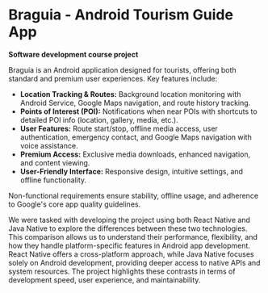 # Braguia - Android Tourism Guide App

**Software development course project**

Braguia is an Android application designed for tourists, offering both standard and premium user experiences. Key features include:

* **Location Tracking & Routes:** Background location monitoring with Android Service, Google Maps navigation, and route history tracking.
* **Points of Interest (POI):** Notifications when near POIs with shortcuts to detailed POI info (location, gallery, media, etc.).
* **User Features:** Route start/stop, offline media access, user authentication, emergency contact, and Google Maps navigation with voice assistance.
* **Premium Access:** Exclusive media downloads, enhanced navigation, and content viewing.
* **User-Friendly Interface:** Responsive design, intuitive settings, and offline functionality.

Non-functional requirements ensure stability, offline usage, and adherence to Google's core app quality guidelines.

We were tasked with developing the project using both React Native and Java Native to explore the differences between these two technologies. This comparison allows us to understand their performance, flexibility, and how they handle platform-specific features in Android app development. React Native offers a cross-platform approach, while Java Native focuses solely on Android development, providing deeper access to native APIs and system resources. The project highlights these contrasts in terms of development speed, user experience, and maintainability.
